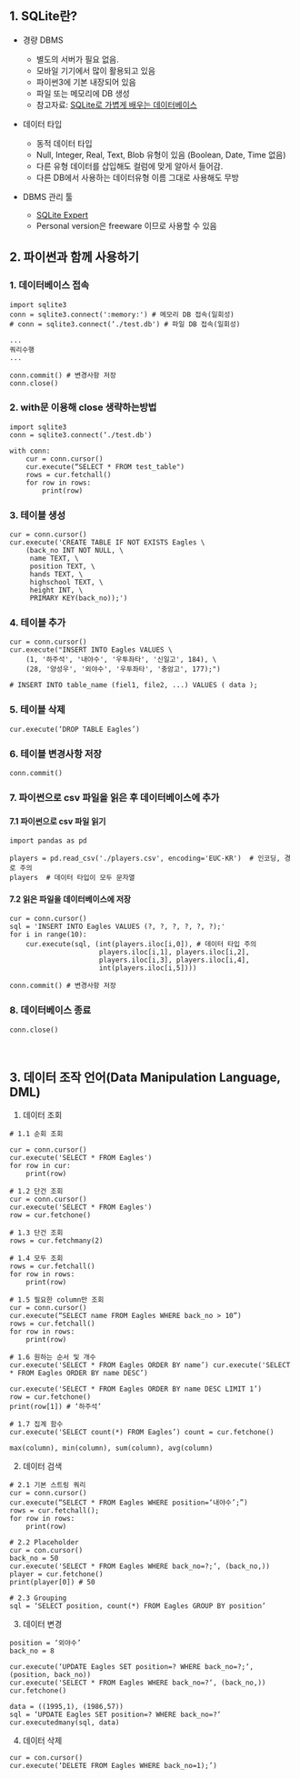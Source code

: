 ﻿## 1. SQLite란?

- 경량 DBMS
	- 별도의 서버가 필요 없음.
	- 모바일 기기에서 많이 활용되고 있음
	- 파이썬3에 기본 내장되어 있음
	- 파일 또는 메모리에 DB 생성
	- 참고자료: [SQLite로 가볍게 배우는 데이터베이스](https://wikidocs.net/book/1530)

- 데이터 타입
	- 동적 데이터 타입 
	- Null, Integer, Real, Text, Blob 유형이 있음 (Boolean, Date, Time 없음) 
	-  다른 유형 데이터를 삽입해도 컬럼에 맞게 알아서 들어감. 
	-  다른 DB에서 사용하는 데이터유형 이름 그대로 사용해도 무방

- DBMS 관리 툴 
	- [SQLite Expert](http://www.sqliteexpert.com/download.html)
	- Personal version은 freeware 이므로 사용할 수 있음



## **2. 파이썬과 함께 사용하기**

### 1. 데이터베이스 접속 
```{.python}  
import sqlite3 
conn = sqlite3.connect(':memory:') # 메모리 DB 접속(일회성) 
# conn = sqlite3.connect(‘./test.db') # 파일 DB 접속(일회성)
```
```
...
쿼리수행
...
```

```{.python}
conn.commit() # 변경사항 저장
conn.close()
```


### 2. with문 이용해 close 생략하는방법 

```{.python}
import sqlite3 
conn = sqlite3.connect(‘./test.db')

with conn: 
	cur = conn.cursor() 
	cur.execute(“SELECT * FROM test_table") 
	rows = cur.fetchall() 
	for row in rows: 
		print(row)
```

### 3. 테이블 생성

```{.python}
cur = conn.cursor()
cur.execute('CREATE TABLE IF NOT EXISTS Eagles \
    (back_no INT NOT NULL, \
     name TEXT, \
     position TEXT, \
     hands TEXT, \
     highschool TEXT, \
     height INT, \
     PRIMARY KEY(back_no));')
```

### 4. 테이블 추가 

```{.python
cur = conn.cursor()
cur.execute("INSERT INTO Eagles VALUES \
    (1, '하주석', '내야수', '우투좌타', '신일고', 184), \
    (28, '양성우', '외야수', '우투좌타', '충암고', 177);")

# INSERT INTO table_name (fiel1, file2, ...) VALUES ( data );
```

### 5. 테이블 삭제
```{.python}
cur.execute(‘DROP TABLE Eagles’)
```

### 6. 테이블 변경사항 저장 
```{.python}
conn.commit()
```

### 7. 파이썬으로 csv 파일을 읽은 후 데이터베이스에 추가 

#### 7.1 파이썬으로 csv 파일 읽기 

```{.python}
import pandas as pd

players = pd.read_csv('./players.csv', encoding='EUC-KR')  # 인코딩, 경로 주의 
players  # 데이터 타입이 모두 문자열 
```

#### 7.2 읽은 파일을 데이터베이스에 저장 

```{.python}
cur = conn.cursor()
sql = 'INSERT INTO Eagles VALUES (?, ?, ?, ?, ?, ?);'
for i in range(10):
    cur.execute(sql, (int(players.iloc[i,0]), # 데이터 타입 주의
                      players.iloc[i,1], players.iloc[i,2], 
                      players.iloc[i,3], players.iloc[i,4], 
                      int(players.iloc[i,5])))
		      
conn.commit() # 변경사항 저장 
```

### 8. 데이터베이스 종료

```{.python}
conn.close()
```

<br>

## **3. 데이터 조작 언어(Data Manipulation Language, DML)**

1. 데이터 조회  
```{.python}
# 1.1 순회 조회

cur = conn.cursor() 
cur.execute('SELECT * FROM Eagles') 
for row in cur: 
	print(row)

# 1.2 단건 조회
cur = conn.cursor() 
cur.execute('SELECT * FROM Eagles') 
row = cur.fetchone()

# 1.3 단건 조회
rows = cur.fetchmany(2)

# 1.4 모두 조회
rows = cur.fetchall() 
for row in rows: 
	print(row)

# 1.5 필요한 column만 조회
cur = conn.cursor() 
cur.execute(“SELECT name FROM Eagles WHERE back_no > 10”) 
rows = cur.fetchall() 
for row in rows: 
	print(row)

# 1.6 원하는 순서 및 개수
cur.execute('SELECT * FROM Eagles ORDER BY name’) cur.execute('SELECT * FROM Eagles ORDER BY name DESC’)

cur.execute('SELECT * FROM Eagles ORDER BY name DESC LIMIT 1’) 
row = cur.fetchone() 
print(row[1]) # ‘하주석’

# 1.7 집계 함수
cur.execute('SELECT count(*) FROM Eagles’) count = cur.fetchone()

max(column), min(column), sum(column), avg(column)
```  

2. 데이터 검색 

```{.python}
# 2.1 기본 스트링 쿼리
cur = conn.cursor() 
cur.execute(“SELECT * FROM Eagles WHERE position=‘내야수’;”) 
rows = cur.fetchall(); 
for row in rows: 
	print(row)

# 2.2 Placeholder
cur = con.cursor() 
back_no = 50 
cur.execute('SELECT * FROM Eagles WHERE back_no=?;‘, (back_no,)) 
player = cur.fetchone() 
print(player[0]) # 50

# 2.3 Grouping
sql = ‘SELECT position, count(*) FROM Eagles GROUP BY position’
```

3. 데이터 변경 
```{.python}
position = ‘외야수’ 
back_no = 8 

cur.execute(‘UPDATE Eagles SET position=? WHERE back_no=?;‘, (position, back_no)) 
cur.execute('SELECT * FROM Eagles WHERE back_no=?‘, (back_no,)) 
cur.fetchone() 

data = ((1995,1), (1986,57)) 
sql = ‘UPDATE Eagles SET position=? WHERE back_no=?‘ cur.executedmany(sql, data)
```

4. 데이터 삭제
```{.python}
cur = con.cursor() 
cur.execute(‘DELETE FROM Eagles WHERE back_no=1);’)
```
